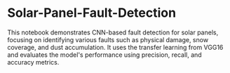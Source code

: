 # Solar-Panel-Fault-Detection
This notebook demonstrates CNN-based fault detection for solar panels, focusing on identifying various faults such as physical damage, snow coverage, and dust accumulation. It uses the transfer learning from VGG16 and evaluates the model's performance using precision, recall, and accuracy metrics.
